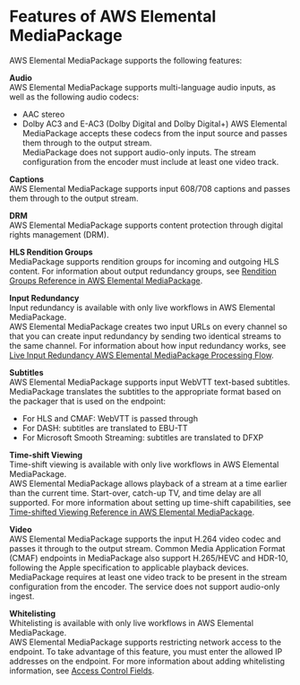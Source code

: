 # Features of AWS Elemental MediaPackage<a name="what-is-features"></a>

AWS Elemental MediaPackage supports the following features:

**Audio**  
AWS Elemental MediaPackage supports multi\-language audio inputs, as well as the following audio codecs:  
+ AAC stereo
+ Dolby AC3 and E\-AC3 \(Dolby Digital and Dolby Digital\+\)
AWS Elemental MediaPackage accepts these codecs from the input source and passes them through to the output stream\.  
MediaPackage does not support audio\-only inputs\. The stream configuration from the encoder must include at least one video track\.

**Captions**  
AWS Elemental MediaPackage supports input 608/708 captions and passes them through to the output stream\.

**DRM**  
AWS Elemental MediaPackage supports content protection through digital rights management \(DRM\)\.

**HLS Rendition Groups**  
MediaPackage supports rendition groups for incoming and outgoing HLS content\. For information about output redundancy groups, see [Rendition Groups Reference in AWS Elemental MediaPackage](rendition-groups.md)\.

**Input Redundancy**  
Input redundancy is available with only live workflows in AWS Elemental MediaPackage\.  
AWS Elemental MediaPackage creates two input URLs on every channel so that you can create input redundancy by sending two identical streams to the same channel\. For information about how input redundancy works, see [Live Input Redundancy AWS Elemental MediaPackage Processing Flow](what-is-flow-ir.md)\.

**Subtitles**  
AWS Elemental MediaPackage supports input WebVTT text\-based subtitles\. MediaPackage translates the subtitles to the appropriate format based on the packager that is used on the endpoint:  
+ For HLS and CMAF: WebVTT is passed through
+ For DASH: subtitles are translated to EBU\-TT
+ For Microsoft Smooth Streaming: subtitles are translated to DFXP

**Time\-shift Viewing**  
Time\-shift viewing is available with only live workflows in AWS Elemental MediaPackage\.  
AWS Elemental MediaPackage allows playback of a stream at a time earlier than the current time\. Start\-over, catch\-up TV, and time delay are all supported\. For more information about setting up time\-shift capabilities, see [Time\-shifted Viewing Reference in AWS Elemental MediaPackage](time-shifted.md)\.

**Video**  
AWS Elemental MediaPackage supports the input H\.264 video codec and passes it through to the output stream\. Common Media Application Format \(CMAF\) endpoints in MediaPackage also support H\.265/HEVC and HDR\-10, following the Apple specification to applicable playback devices\.  
MediaPackage requires at least one video track to be present in the stream configuration from the encoder\. The service does not support audio\-only ingest\.

**Whitelisting**  
Whitelisting is available with only live workflows in AWS Elemental MediaPackage\.  
AWS Elemental MediaPackage supports restricting network access to the endpoint\. To take advantage of this feature, you must enter the allowed IP addresses on the endpoint\. For more information about adding whitelisting information, see [Access Control Fields](endpoints-hls-access-control.md)\.
